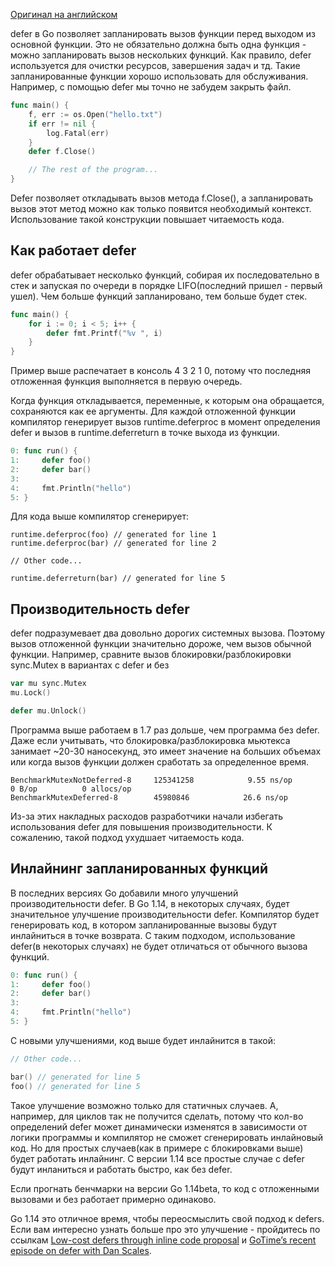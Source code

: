 [Оригинал на английском](https://rakyll.org/inlined-defers/)

defer в Go позволяет запланировать вызов функции перед выходом из основной функции. Это не обязательно должна быть одна функция - можно запланировать вызов нескольких функций. Как правило, defer используется для очистки ресурсов, завершения задач и тд. Такие запланированные функции хорошо использовать для обслуживания. Например, с помощью defer мы точно не забудем закрыть файл.

```go
func main() {
    f, err := os.Open("hello.txt")
    if err != nil {
        log.Fatal(err)
    }
    defer f.Close()

    // The rest of the program...
}
```

Defer позволяет откладывать вызов метода f.Close(), а запланировать вызов этот метод можно как только появится необходимый контекст. Использование такой конструкции повышает читаемость кода.

## Как работает defer

defer обрабатывает несколько функций, собирая их последовательно в стек и запуская по очереди в порядке LIFO(последний пришел - первый ушел). Чем больше функций запланировано, тем больше будет стек.

```go
func main() {
	for i := 0; i < 5; i++ {
		defer fmt.Printf("%v ", i)
	}
}
```

Пример выше распечатает в консоль 4 3 2 1 0, потому что последняя отложенная функция выполняется в первую очередь.

Когда функция откладывается, переменные, к которым она обращается, сохраняются как ее аргументы. Для каждой отложенной функции компилятор генерирует вызов runtime.deferproc в момент определения defer и вызов в runtime.deferreturn в точке выхода из функции.

```go
0: func run() {
1:     defer foo()
2:     defer bar()
3: 
4:     fmt.Println("hello")
5: }
```

Для кода выше компилятор сгенерирует:

```clike
runtime.deferproc(foo) // generated for line 1
runtime.deferproc(bar) // generated for line 2

// Other code...

runtime.deferreturn(bar) // generated for line 5
```

## Производительность defer

defer подразумевает два довольно дорогих системных вызова. Поэтому вызов отложенной функции значительно дороже, чем вызов обычной функции. Например, сравните вызов блокировки/разблокировки sync.Mutex в вариантах с defer и без

```go
var mu sync.Mutex
mu.Lock()

defer mu.Unlock()
```

Программа выше работаем в 1.7 раз дольше, чем программа без defer. Даже если учитывать, что блокировка/разблокировка мьютекса занимает ~20-30 наносекунд, это имеет значение на больших объемах или когда вызов функции должен сработать за определенное время.

```clike
BenchmarkMutexNotDeferred-8   	125341258	         9.55 ns/op	       0 B/op	       0 allocs/op
BenchmarkMutexDeferred-8      	45980846	        26.6 ns/op	 

```

Из-за этих накладных расходов разработчики начали избегать использования defer для повышения производительности. К сожалению, такой подход ухудшает читаемость кода.

## Инлайнинг запланированных функций

В последних версиях Go добавили много улучшений производительности defer. В Go 1.14, в некоторых случаях, будет значительное улучшение производительности defer. Компилятор будет генерировать код, в котором запланированные вызовы будут инлайниться в точке возврата. С таким подходом, использование defer(в некоторых случаях) не будет отличаться от обычного вызова функций.

```go
0: func run() {
1:     defer foo()
2:     defer bar()
3: 
4:     fmt.Println("hello")
5: }
```

С новыми улучшениями, код выше будет инлайнится в такой:

```go
// Other code...

bar() // generated for line 5
foo() // generated for line 5
```

Такое улучшение возможно только для статичных случаев. А, например, для циклов так не получится сделать, потому что кол-во определений defer может динамически изменятся в зависимости от логики программы и компилятор не сможет сгенерировать инлайновый код. Но для простых случаев(как в примере с блокировками выше) будет работать инлайнинг. С версии 1.14 все простые случае с defer будут инланиться и работать быстро, как без defer.

Если прогнать бенчмарки на версии Go 1.14beta, то код с отложенными вызовами и без работает примерно одинаково.

Go 1.14 это отличное время, чтобы переосмыслить свой подход к defers. Если вам интересно узнать больше про это улучшение - пройдитесь по ссылкам [Low-cost defers through inline code proposal](https://github.com/golang/proposal/blob/master/design/34481-opencoded-defers.md) и [GoTime’s recent episode on defer with Dan Scales](https://changelog.com/gotime/112).
